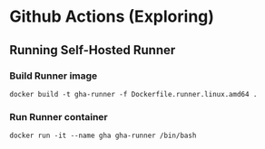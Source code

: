 # Github Actions (Exploring)

## Running Self-Hosted Runner

### Build Runner image

```shell
docker build -t gha-runner -f Dockerfile.runner.linux.amd64 .
```

### Run Runner container

```shell
docker run -it --name gha gha-runner /bin/bash
```
